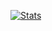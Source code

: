 [![Stats](https://github-stats-alpha.vercel.app/api/?username=Harren06&cc=000&tc=fff&ic=c71585&bc=0000 "Stats")](https://github.com/Harren06&cc=000&tc=fff&ic=c71585&bc=0000 "Stats")
